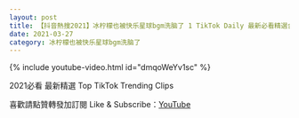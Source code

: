 ```yaml
---
layout: post
title: 【抖音熱搜2021】冰柠檬也被快乐星球bgm洗脑了 1 TikTok Daily 最新必看精選合集2021 03 27
date: 2021-03-27
category: 冰柠檬也被快乐星球bgm洗脑了
---
```


{% include youtube-video.html id="dmqoWeYv1sc" %}

2021必看 最新精選 Top TikTok Trending Clips

喜歡請點贊轉發加訂閱 Like & Subscribe：[YouTube](https://www.youtube.com/channel/UCAoR7VcanIPd04uEq_GIylA/videos)

